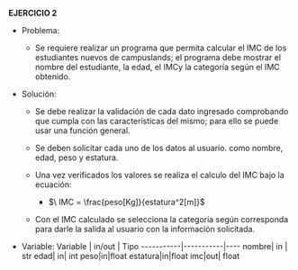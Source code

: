 ﻿**EJERCICIO 2**
* Problema: 
	* Se requiere realizar un programa que permita calcular el IMC de los estudiantes nuevos de campuslands; el programa debe mostrar el nombre del estudiante, la edad, el IMCy la categoría según el IMC obtenido.

* Solución: 
	* Se debe realizar la validación de cada dato ingresado comprobando que cumpla con las características del mismo; para ello se puede usar una función general.
	* Se deben solicitar cada uno de los datos al usuario. como nombre, edad, peso y estatura.
	* Una vez verificados los valores se realiza el calculo del IMC bajo la ecuación:

		* $\ IMC = \frac{peso[Kg]}{estatura^2[m]}$
	* Con el IMC calculado se selecciona la categoría según corresponda para darle la salida al usuario con la información solicitada.
* Variable:
	 Variable	|	in/out	|	Tipo
	-----------|-----------|----
	 nombre|	in	| str
  edad| in| int
  peso|in|float
  estatura|in|float
  imc|out|	float
